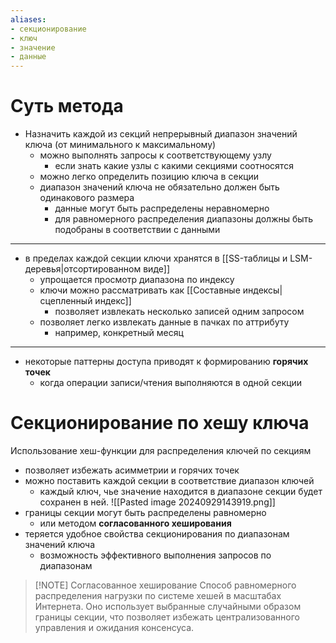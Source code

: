 ```yaml
---
aliases:
- секционирование
- ключ
- значение
- данные
---
```

# Суть метода

- Назначить каждой из секций непрерывный диапазон значений ключа (от минимального к максимальному)
	- можно выполнять запросы к соответствующему узлу
		- если знать какие узлы с какими секциями соотносятся
	- можно легко определить позицию ключа в секции
	- диапазон значений ключа не обязательно должен быть одинакового размера
		- данные могут быть распределены неравномерно
		- для равномерного распределения диапазоны должны быть подобраны в соответствии с данными
---
- в пределах каждой секции ключи хранятся в [[SS-таблицы и LSM-деревья|отсортированном виде]]
	- упрощается просмотр диапазона по индексу
	- ключи можно рассматривать как [[Составные индексы|сцепленный индекс]]
		- позволяет извлекать несколько записей одним запросом
	- позволяет легко извлекать данные в пачках по аттрибуту
		- например, конкретный месяц
---
- некоторые паттерны доступа приводят к формированию **горячих точек**
	- когда операции записи/чтения выполняются в одной секции

# Секционирование по хешу ключа

Использование хеш-функции для распределения ключей по секциям
- позволяет избежать асимметрии и горячих точек
- можно поставить каждой секции в соответствие диапазон ключей
	- каждый ключ, чье значение находится в диапазоне секции будет сохранен в ней.
![[Pasted image 20240929143919.png]]
- границы секции могут быть распределены равномерно
	- или методом **согласованного хеширования**
- теряется удобное свойства секционирования по диапазонам значений ключа
	- возможность эффективного выполнения запросов по диапазонам

> [!NOTE] Согласованное хеширование
> Способ равномерного распределения нагрузки по системе хешей в масштабах Интернета. Оно использует выбранные случайными образом границы секции, что позволяет избежать централизованного управления и ожидания консенсуса.


